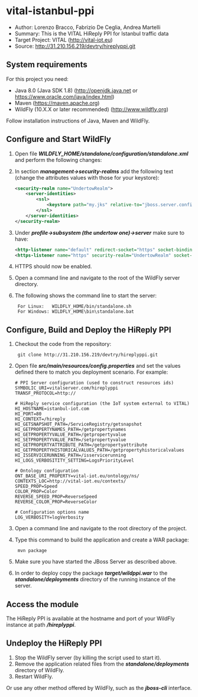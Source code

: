 # vital-istanbul-ppi

* Author: Lorenzo Bracco, Fabrizio De Ceglia, Andrea Martelli
* Summary: This is the VITAL HiReply PPI for Istanbul traffic data
* Target Project: VITAL (<http://vital-iot.eu>)
* Source: <http://31.210.156.219/devtry/hireplyppi.git>

## System requirements

For this project you need:

* Java 8.0 (Java SDK 1.8) (<http://openjdk.java.net> or <https://www.oracle.com/java/index.html>)
* Maven (<https://maven.apache.org>)
* WildFly (10.X.X or later recommended) (<http://www.wildfly.org>)

Follow installation instructions of Java, Maven and WildFly.

## Configure and Start WildFly

1. Open file **_WILDFLY_HOME/standalone/configuration/standalone.xml_** and perform the following changes:
  1. In section **_management->security-realms_** add the following text (change the attributes values with those for your keystore):

        ```xml
        <security-realm name="UndertowRealm">
            <server-identities>
                <ssl>
                    <keystore path="my.jks" relative-to="jboss.server.config.dir" keystore-password="password" alias="mycert" key-password="password"/>
                </ssl>
            </server-identities>
        </security-realm>
        ```

  2. Under **_profile->subsystem (the undertow one)->server_** make sure to have:

        ```xml
        <http-listener name="default" redirect-socket="https" socket-binding="http"/>
        <https-listener name="https" security-realm="UndertowRealm" socket-binding="https"/>
        ```

  3. HTTPS should now be enabled.
2. Open a command line and navigate to the root of the WildFly server directory.
3. The following shows the command line to start the server:

        For Linux:   WILDFLY_HOME/bin/standalone.sh
        For Windows: WILDFLY_HOME\bin\standalone.bat

## Configure, Build and Deploy the HiReply PPI

1. Checkout the code from the repository:

        git clone http://31.210.156.219/devtry/hireplyppi.git

2. Open file **_src/main/resources/config.properties_** and set the values defined there to match you deployment scenario. For example:

      ```
      # PPI Server configuration (used to construct resources ids)
      SYMBOLIC_URI=vitalserver.com/hireplyppi
      TRANSF_PROTOCOL=http://

      # HiReply service configuration (the IoT system external to VITAL)
      HI_HOSTNAME=istanbul-iot.com
      HI_PORT=80
      HI_CONTEXT=/hireply
      HI_GETSNAPSHOT_PATH=/ServiceRegistry/getsnapshot
      HI_GETPROPERTYNAMES_PATH=/getpropertynames
      HI_GETPROPERTYVALUE_PATH=/getpropertyvalue
      HI_SETPROPERTYVALUE_PATH=/setpropertyvalue
      HI_GETPROPERTYATTRIBUTE_PATH=/getpropertyattribute
      HI_GETPROPERTYHISTORICALVALUES_PATH=/getpropertyhistoricalvalues
      HI_ISSERVICERUNNING_PATH=/isservicerunning
      HI_LOGS_VERBOSITITY_SETTING=LogsPriorityLevel

      # Ontology configuration
      ONT_BASE_URI_PROPERTY=vital-iot.eu/ontology/ns/
      CONTEXTS_LOC=http://vital-iot.eu/contexts/
      SPEED_PROP=Speed
      COLOR_PROP=Color
      REVERSE_SPEED_PROP=ReverseSpeed
      REVERSE_COLOR_PROP=ReverseColor

      # Configuration options name
      LOG_VERBOSITY=logVerbosity
      ```

3. Open a command line and navigate to the root directory of the project.
4. Type this command to build the application and create a WAR package:

        mvn package

5. Make sure you have started the JBoss Server as described above.
6. In order to deploy copy the package **_target/wildppi.war_** to the **_standalone/deployments_** directory of the running instance of the server.

## Access the module

The HiReply PPI is available at the hostname and port of your WildFly instance at path **_/hireplyppi_**.

## Undeploy the HiReply PPI

1. Stop the WildFly server (by killing the script used to start it).
2. Remove the application related files from the **_standalone/deployments_** directory of WildFly.
3. Restart WildFly.

Or use any other method offered by WildFly, such as the **_jboss-cli_** interface.

